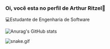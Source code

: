 ### Oi, você esta no perfil de Arthur Ritzel👋


💻Estudante de Engenharia de Software

![Anurag's GitHub stats](https://github-readme-stats.vercel.app/api?username=arthurritzel&show_icons=true&theme=dark)

![snake.gif](https://github.com/arthurritzel/arthurritzel/blop/output/github-contribuition-grid-snake.svg)

